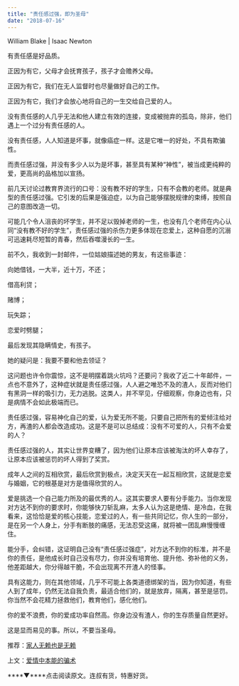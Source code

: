 ```yaml
---
title: "责任感过强，即为圣母"
date: "2018-07-16"
---
```


William Blake | Isaac Newton

有责任感是好品质。

正因为有它，父母才会抚育孩子，孩子才会赡养父母。

正因为有它，我们在无人监督时也尽量做好自己的工作。

正因为有它，我们才会放心地将自己的一生交给自己爱的人。

没有责任感的人几乎无法和他人建立有效的连接，变成被抛弃的孤岛，除非，他们遇上一个过分有责任感的人。

没有责任感，人人知道是坏事，就像癌症一样。这是它唯一的好处，不具有欺骗性。

而责任感过强，并没有多少人以为是坏事，甚至具有某种“神性”，被当成更纯粹的爱，更高尚的品格加以宣扬。

前几天讨论过教育界流行的口号：没有教不好的学生，只有不会教的老师。就是典型的责任感过强。它引发的后果是强迫症，以为自己能够摆脱规律的束缚，按照自己的意图改造一切。

可能几个令人沮丧的坏学生，并不足以毁掉老师的一生，也没有几个老师在内心认同“没有教不好的学生”，责任感过强的杀伤力更多体现在恋爱上，这种自愿的沉溺可迅速耗尽短暂的青春，然后吞噬漫长的一生。

前不久，我收到一封邮件，一位姑娘描述她的男友，有这些事迹：

向她借钱，一大半，近十万，不还；

借高利贷；

赌博；

玩失踪；

恋爱时劈腿；

最后发现其隐瞒情史，有孩子。

她的疑问是：我要不要和他去领证？

这问题也许令你震惊，这不是明摆着跳火坑吗？还要问？我收了近二十年邮件，一点也不意外了，这种症状就是责任感过强，人人避之唯恐不及的渣人，反而对他们有黑洞一样的吸引力，无力逃脱。这类人，并不罕见，仔细观察，你身边也有，只是病情不会如此极端而已。

责任感过强，容易神化自己的爱，认为爱无所不能，只要自己把所有的爱倾注给对方，再渣的人都会改造成功。这是不是可以总结成：没有不可爱的人，只有不会爱的人？

责任感过强的人，其实让世界变糟了，因为他们让原本应该被淘汰的坏人幸存了，让原本应该被惩罚的坏人得到了奖赏。

成年人之间的互相欣赏，最后欣赏到极点，决定天天在一起互相欣赏，这就是恋爱与婚姻，它的根基是对方是值得欣赏的人。

爱是挑选一个自己能力所及的最优秀的人。这其实要求人要有分手能力。当你发现对方达不到你的要求时，你能够快刀斩乱麻，太多人认为这是绝情、是冷血，在我看来，这恰恰是爱的核心技能，恋爱过的人，有一些共同记忆，你人生的一部分，是在另一个人身上，分手有断肢的痛感，无法忍受这痛，就将被一团乱麻慢慢缠住。

能分手，会纠错，这证明自己没有“责任感过强症”，对方达不到你的标准，并不是你的责任，是他成长时自己没有尽力，你并没有培育他、提升他、弥补他的义务，他差距越大，你分得越干脆，不会出现离不开渣人的怪事。

具有这能力，则在其他领域，几乎不可能上各类道德绑架的当，因为你知道，有些人到了成年，仍然无法自我负责，最适合他们的，就是放弃，隔离，甚至是惩罚。你当然不会花精力拯救他们，教育他们，感化他们。

你的爱不浪费，你的爱成功率自然高。你身边没有渣人，你的生存质量自然更好。

这是显而易见的事。所以，不要当圣母。

推荐：[家人无赖也是无赖](http://mp.weixin.qq.com/s?__biz=MjM5NDU0Mjk2MQ==&mid=201484089&idx=1&sn=229f1bf3ed437f3c4ed62beda3463780&scene=21#wechat_redirect)

上文：[爱情中本能的骗术](http://mp.weixin.qq.com/s?__biz=MjM5NDU0Mjk2MQ==&mid=2651629342&idx=1&sn=8ec9c38c57a6b8548bc1cf366349d145&chksm=bd7e23008a09aa16240d4de2efdc65823ee3166f2d9277a0746da5f920cc2e8899892611b6e0&scene=21#wechat_redirect)

****▼****点击阅读原文。连叔有货，特惠好货。
